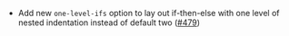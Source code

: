 * Add new `one-level-ifs` option to lay out if-then-else with one level of nested indentation instead of default two ([#479](https://github.com/fourmolu/fourmolu/pull/479))
